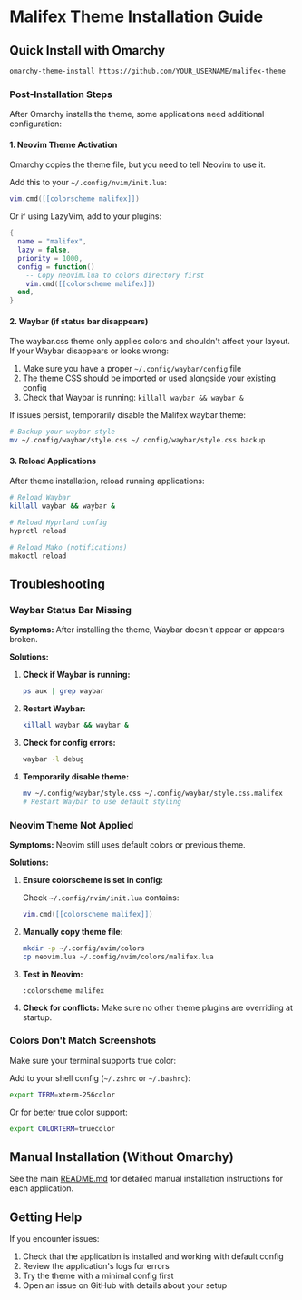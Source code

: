 # Malifex Theme Installation Guide

## Quick Install with Omarchy

```bash
omarchy-theme-install https://github.com/YOUR_USERNAME/malifex-theme
```

### Post-Installation Steps

After Omarchy installs the theme, some applications need additional configuration:

#### 1. Neovim Theme Activation

Omarchy copies the theme file, but you need to tell Neovim to use it.

Add this to your `~/.config/nvim/init.lua`:

```lua
vim.cmd([[colorscheme malifex]])
```

Or if using LazyVim, add to your plugins:

```lua
{
  name = "malifex",
  lazy = false,
  priority = 1000,
  config = function()
    -- Copy neovim.lua to colors directory first
    vim.cmd([[colorscheme malifex]])
  end,
}
```

#### 2. Waybar (if status bar disappears)

The waybar.css theme only applies colors and shouldn't affect your layout. If your Waybar disappears or looks wrong:

1. Make sure you have a proper `~/.config/waybar/config` file
2. The theme CSS should be imported or used alongside your existing config
3. Check that Waybar is running: `killall waybar && waybar &`

If issues persist, temporarily disable the Malifex waybar theme:

```bash
# Backup your waybar style
mv ~/.config/waybar/style.css ~/.config/waybar/style.css.backup
```

#### 3. Reload Applications

After theme installation, reload running applications:

```bash
# Reload Waybar
killall waybar && waybar &

# Reload Hyprland config
hyprctl reload

# Reload Mako (notifications)
makoctl reload
```

## Troubleshooting

### Waybar Status Bar Missing

**Symptoms:** After installing the theme, Waybar doesn't appear or appears broken.

**Solutions:**

1. **Check if Waybar is running:**
   ```bash
   ps aux | grep waybar
   ```

2. **Restart Waybar:**
   ```bash
   killall waybar && waybar &
   ```

3. **Check for config errors:**
   ```bash
   waybar -l debug
   ```

4. **Temporarily disable theme:**
   ```bash
   mv ~/.config/waybar/style.css ~/.config/waybar/style.css.malifex
   # Restart Waybar to use default styling
   ```

### Neovim Theme Not Applied

**Symptoms:** Neovim still uses default colors or previous theme.

**Solutions:**

1. **Ensure colorscheme is set in config:**
   
   Check `~/.config/nvim/init.lua` contains:
   ```lua
   vim.cmd([[colorscheme malifex]])
   ```

2. **Manually copy theme file:**
   ```bash
   mkdir -p ~/.config/nvim/colors
   cp neovim.lua ~/.config/nvim/colors/malifex.lua
   ```

3. **Test in Neovim:**
   ```vim
   :colorscheme malifex
   ```

4. **Check for conflicts:**
   Make sure no other theme plugins are overriding at startup.

### Colors Don't Match Screenshots

Make sure your terminal supports true color:

Add to your shell config (`~/.zshrc` or `~/.bashrc`):

```bash
export TERM=xterm-256color
```

Or for better true color support:

```bash
export COLORTERM=truecolor
```

## Manual Installation (Without Omarchy)

See the main [README.md](README.md) for detailed manual installation instructions for each application.

## Getting Help

If you encounter issues:

1. Check that the application is installed and working with default config
2. Review the application's logs for errors
3. Try the theme with a minimal config first
4. Open an issue on GitHub with details about your setup

